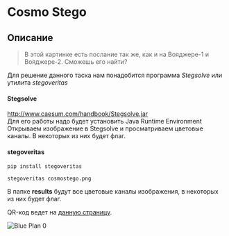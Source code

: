# Cosmo Stego

## Описание

> В этой картинке есть послание так же, как и на Вояджере-1 и Вояджере-2.
Сможешь его найти?

 Для решение данного таска нам понадобится программа _Stegsolve_ или утилита _stegoveritas_
 
 #### Stegsolve
 http://www.caesum.com/handbook/Stegsolve.jar \
Для его работы надо будет установить Java Runtime Environment \
 Открываем изображение в Stegsolve и просматриваем цветовые каналы. В некоторых из них будет флаг. 

 #### stegoveritas
 `pip install stegoveritas` 
 
 `stegoveritas cosmostego.png` 
 
 В папке **results** будут все цветовые каналы изображения, в некоторых из них будет флаг.
 
 
  QR-код ведет на [данную страницу](https://www.youtube.com/watch?v=CygcxYFPFcM).
 
![Blue Plan 0](https://user-images.githubusercontent.com/67109334/97045003-a64b9a80-157d-11eb-8785-c18d7b871ef5.png)
 
